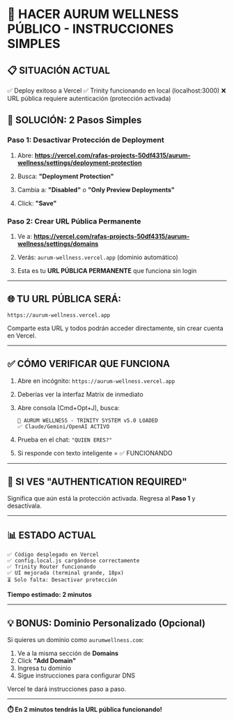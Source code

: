 # 🔱 HACER AURUM WELLNESS PÚBLICO - INSTRUCCIONES SIMPLES

## 📋 SITUACIÓN ACTUAL

✅ Deploy exitoso a Vercel
✅ Trinity funcionando en local (localhost:3000)
❌ URL pública requiere autenticación (protección activada)

## 🎯 SOLUCIÓN: 2 Pasos Simples

### Paso 1: Desactivar Protección de Deployment

1. Abre: **https://vercel.com/rafas-projects-50df4315/aurum-wellness/settings/deployment-protection**

2. Busca: **"Deployment Protection"**

3. Cambia a: **"Disabled"** o **"Only Preview Deployments"**

4. Click: **"Save"**

### Paso 2: Crear URL Pública Permanente

1. Ve a: **https://vercel.com/rafas-projects-50df4315/aurum-wellness/settings/domains**

2. Verás: `aurum-wellness.vercel.app` (dominio automático)

3. Esta es tu **URL PÚBLICA PERMANENTE** que funciona sin login

---

## 🌐 TU URL PÚBLICA SERÁ:

```
https://aurum-wellness.vercel.app
```

Comparte esta URL y todos podrán acceder directamente, sin crear cuenta en Vercel.

---

## ✅ CÓMO VERIFICAR QUE FUNCIONA

1. Abre en incógnito: `https://aurum-wellness.vercel.app`

2. Deberías ver la interfaz Matrix de inmediato

3. Abre consola (Cmd+Opt+J), busca:
   ```
   🔱 AURUM WELLNESS - TRINITY SYSTEM v5.0 LOADED
   ✅ Claude/Gemini/OpenAI ACTIVO
   ```

4. Prueba en el chat: `"QUIEN ERES?"`

5. Si responde con texto inteligente = ✅ FUNCIONANDO

---

## 🚨 SI VES "AUTHENTICATION REQUIRED"

Significa que aún está la protección activada. Regresa al **Paso 1** y desactívala.

---

## 📊 ESTADO ACTUAL

```
✅ Código desplegado en Vercel
✅ config.local.js cargándose correctamente
✅ Trinity Router funcionando
✅ UI mejorada (terminal grande, 18px)
⏳ Solo falta: Desactivar protección
```

**Tiempo estimado: 2 minutos**

---

## 💡 BONUS: Dominio Personalizado (Opcional)

Si quieres un dominio como `aurumwellness.com`:

1. Ve a la misma sección de **Domains**
2. Click **"Add Domain"**
3. Ingresa tu dominio
4. Sigue instrucciones para configurar DNS

Vercel te dará instrucciones paso a paso.

---

**⏱️ En 2 minutos tendrás la URL pública funcionando!**

